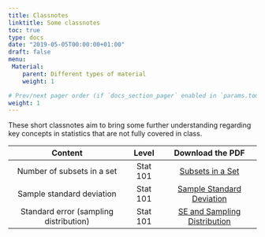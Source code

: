 ```yaml
---
title: Classnotes
linktitle: Some classnotes
toc: true
type: docs
date: "2019-05-05T00:00:00+01:00"
draft: false
menu:
 Material:
    parent: Different types of material
    weight: 1

# Prev/next pager order (if `docs_section_pager` enabled in `params.toml`)
weight: 1
---
```


These short classnotes aim to bring some further understanding regarding key concepts in statistics that are not fully covered in class.


Content | Level | Download the PDF |
:--------------:|:-----:|:-------------:
Number of subsets in a set | Stat 101 | [Subsets in a Set](https://github.com/RemiVine/academic-kickstart-1/blob/master/static/img/Statistics_doc/Classnotes/number_of_subsets_in_universe.pdf)
Sample standard deviation | Stat 101 | [Sample Standard Deviation](https://github.com/RemiVine/academic-kickstart-1/blob/master/static/img/Statistics_doc/Classnotes/SD_sample_divide_by_n_minus_one.pdf)
Standard error (sampling distribution) | Stat 101| [SE and Sampling Distribution](https://github.com/RemiVine/academic-kickstart-1/blob/master/static/img/Statistics_doc/Classnotes/standard_error_sampling_distribution.pdf)




